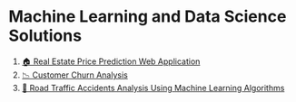 # Machine Learning and Data Science Solutions 

1. [🏠 Real Estate Price Prediction Web Application](https://github.com/abijithpandath/Projects/tree/main/Real%20Estate%20Price%20Prediction%20Web%20Application)
2. [📉 Customer Churn Analysis](https://github.com/abijithpandath/Projects/tree/main/Machine%20Learning%20Approaches%20to%20Customer%20Churn%20Prediction)
3. [🚦 Road Traffic Accidents Analysis Using Machine Learning Algorithms](https://github.com/abijithpandath/Projects/tree/main/Road%20Traffic%20Accident)


